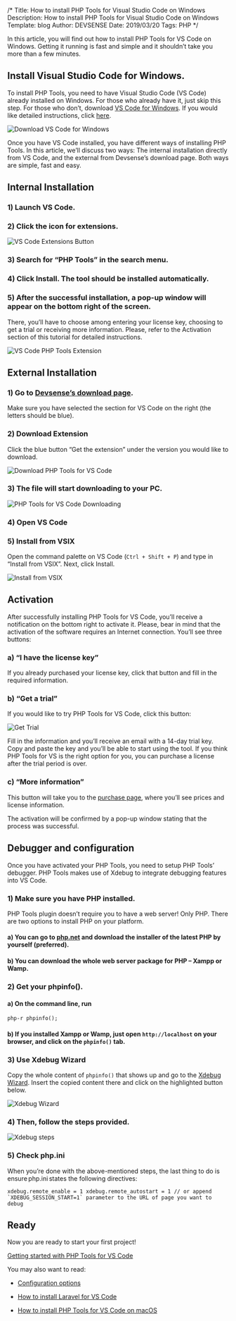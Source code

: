﻿/*
Title: How to install PHP Tools for Visual Studio Code on Windows
Description: How to install PHP Tools for Visual Studio Code on Windows
Template: blog
Author: DEVSENSE
Date: 2019/03/20
Tags: PHP
*/

In this article, you will find out how to install PHP Tools for VS Code on Windows. Getting it running is fast and simple and it shouldn’t take you more than a few minutes. 

## Install Visual Studio Code for Windows.

To install PHP Tools, you need to have Visual Studio Code (VS Code) already installed on Windows. For those who already have it, just skip this step. For those who don’t, download [VS Code for Windows](https://code.visualstudio.com). If you would like detailed instructions, click [here](https://code.visualstudio.com/docs/setup/windows).

![Download VS Code for Windows](img/download-vscode-for-windows.png)

Once you have VS Code installed, you have different ways of installing PHP Tools. In this article, we’ll discuss two ways: The internal installation directly from VS Code, and the external from Devsense’s download page. Both ways are simple, fast and easy. 

## Internal Installation

### 1) Launch VS Code. 

### 2) Click the icon for extensions. 

![VS Code Extensions Button](img/vscode-extensions-button.png)

### 3) Search for “PHP Tools” in the search menu. 

### 4) Click Install. The tool should be installed automatically. 

### 5) After the successful installation, a pop-up window will appear on the bottom right of the screen. 

There, you’ll have to choose among entering your license key, choosing to get a trial or receiving more information. Please, refer to the Activation section of this tutorial for detailed instructions. 

![VS Code PHP Tools Extension](img/vscode-phptools-extension.png)

## External Installation

### 1) Go to [Devsense’s download page](https://www.devsense.com/en/download). 

Make sure you have selected the section for VS Code on the right (the letters should be blue). 

### 2) Download Extension

Click the blue button “Get the extension” under the version you would like to download. 

 ![Download PHP Tools for VS Code](img/download-phptools-for-vscode.png)

### 3) The file will start downloading to your PC. 

![PHP Tools for VS Code Downloading](img/phptools-for-vscode-downloading.png)

### 4) Open VS Code 

### 5) Install from VSIX

Open the command palette on VS Code (`Ctrl + Shift + P`) and type in “Install from VSIX”. Next, click Install. 

![Install from VSIX](img/install-from-vsix.png)

## Activation 

After successfully installing PHP Tools for VS Code, you’ll receive a notification on the bottom right to activate it. Please, bear in mind that the activation of the software requires an Internet connection. You’ll see three buttons: 

### a) “I have the license key” 

If you already purchased your license key, click that button and fill in the required information. 

### b) “Get a trial”

If you would like to try PHP Tools for VS Code, click this button: 

![Get Trial](img/get-trial.png)

Fill in the information and you’ll receive an email with a 14-day trial key. Copy and paste the key and you’ll be able to start using the tool. If you think PHP Tools for VS is the right option for you, you can purchase a license after the trial period is over. 

### c) “More information” 

This button will take you to the [purchase page](https://www.devsense.com/en/purchase), where you’ll see prices and license information. 

The activation will be confirmed by a pop-up window stating that the process was successful. 

## Debugger and configuration 

Once you have activated your PHP Tools, you need to setup PHP Tools’ debugger. PHP Tools makes use of Xdebug to integrate debugging features into VS Code. 

### 1) **Make sure you have PHP installed.**

PHP Tools plugin doesn’t require you to have a web server! Only PHP. There are two options to install PHP on your platform. 

#### a) You can go to [php.net](https://secure.php.net/) and download the installer of the latest PHP by yourself (preferred). 

#### b) You can download the whole web server package for PHP – Xampp or Wamp. 

### 2) Get your phpinfo(). 

#### a) On the command line, run

```
php-r phpinfo(); 
```

#### b) If you installed Xampp or Wamp, just open `http://localhost` on your browser, and click on the `phpinfo()` tab. 

### 3) Use Xdebug Wizard

Copy the whole content of `phpinfo()` that shows up and go to the [Xdebug Wizard](https://xdebug.org/wizard.php).  Insert the copied content there and click on the highlighted button below. 

![Xdebug Wizard](img/xdebug-wizard.png)

### 4) Then, follow the steps provided. 

![Xdebug steps](img/xdebug-steps.png)

### 5) Check php.ini

When you’re done with the above-mentioned steps, the last thing to do is ensure php.ini states the following directives: 

```
xdebug.remote_enable = 1 xdebug.remote_autostart = 1 // or append `XDEBUG_SESSION_START=1` parameter to the URL of page you want to debug 
```

## Ready

Now you are ready to start your first project! 

[Getting started with PHP Tools for VS Code](https://docs.devsense.com/en/vscode)

You may also want to read: 

 - [Configuration options](https://docs.devsense.com/en/vscode/configuration)

 - [How to install Laravel for VS Code](https://blog.devsense.com/en/2019/03/how-to-install-laravel-for-visual-studio-code)

 - [How to install PHP Tools for VS Code on macOS](https://blog.devsense.com/en/2019/02/install-vscode-mac)
